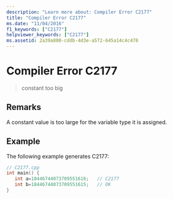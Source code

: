 ```yaml
---
description: "Learn more about: Compiler Error C2177"
title: "Compiler Error C2177"
ms.date: "11/04/2016"
f1_keywords: ["C2177"]
helpviewer_keywords: ["C2177"]
ms.assetid: 2a39a880-cddb-4d3e-a572-645a14c4c478
---
```

# Compiler Error C2177

> constant too big

## Remarks

A constant value is too large for the variable type it is assigned.

## Example

The following example generates C2177:

```cpp
// C2177.cpp
int main() {
   int a=18446744073709551616;   // C2177
   int b=18446744073709551615;   // OK
}
```
